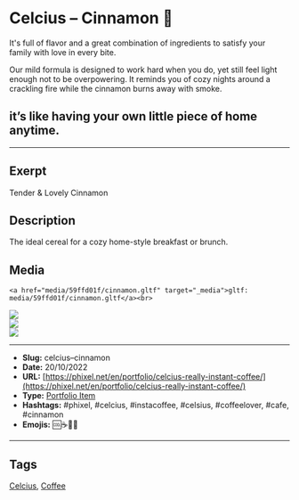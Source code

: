 # Celcius – Cinnamon 🥧
It's full of flavor and a great combination of ingredients to satisfy your family with love in every bite.

Our mild formula is designed to work hard when you do, yet still feel light enough not to be overpowering.
It reminds you of cozy nights around a crackling fire while the cinnamon burns away with smoke.

## it’s like having your own little piece of home anytime.
------------
## Exerpt
Tender & Lovely Cinnamon
## Description
The ideal cereal for a cozy home-style breakfast or brunch.
## Media
	<a href="media/59ffd01f/cinnamon.gltf" target="_media">gltf: media/59ffd01f/cinnamon.gltf</a><br>
<img src="media/3ab6b9ad/cinnamon.jpg" loading="lazy"><br>
<img src="media/3543b391/cinnamon.png" loading="lazy"><br>
<img src="media/eaf7a079/cinnamon.png" loading="lazy"><br>

------------
- **Slug:** celcius–cinnamon
- **Date:** 20/10/2022
- **URL:** [https://phixel.net/en/portfolio/celcius-really-instant-coffee/](https://phixel.net/en/portfolio/celcius-really-instant-coffee/)
- **Type:** [Portfolio Item](#portfolio-item)
- **Hashtags:** #phixel, #celcius, #instacoffee, #celsius, #coffeelover, #cafe, #cinnamon
- **Emojis:** 🆒☕🥧🥤

------------
## Tags
[Celcius](#celcius), [Coffee](#coffee)
